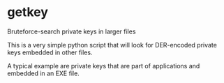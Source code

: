 # getkey
Bruteforce-search private keys in larger files

This is a very simple python script that will look for DER-encoded private
keys embedded in other files.

A typical example are private keys that are part of applications and
embedded in an EXE file.
